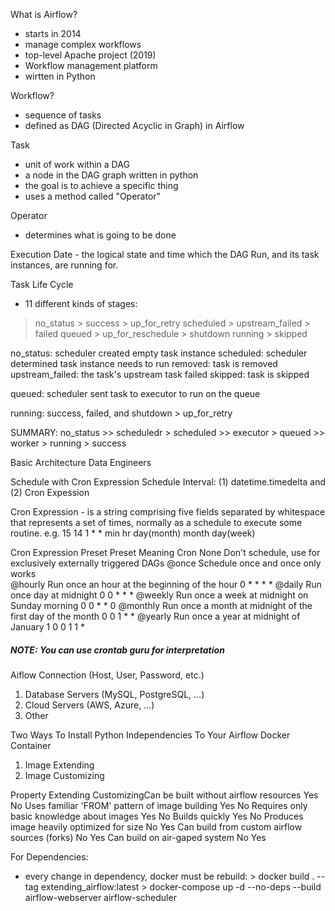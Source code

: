 What is Airflow?
- starts in 2014
- manage complex workflows
- top-level Apache project (2019)
- Workflow management platform
- wirtten in Python

Workflow?
- sequence of tasks
- defined as DAG (Directed Acyclic in Graph) in Airflow

Task 
- unit of work within a DAG
- a node in the DAG graph written in python
- the goal is to achieve a specific thing
- uses a method called "Operator"

Operator
- determines what is going to be done

Execution Date - the logical state and time which the DAG Run, and its task instances, are running for.

Task Life Cycle
- 11 different kinds of stages:
> no_status         > success               > up_for_retry
> scheduled         > upstream_failed       > failed
> queued            > up_for_reschedule     > shutdown
> running           > skipped

no_status: scheduler created empty task instance
scheduled: scheduler determined task instance needs to run
removed: task is removed
upstream_failed: the task's upstream task failed
skipped: task is skipped

queued: scheduler sent task to executor to run on the queue

running: 
success, failed, and shutdown > up_for_retry

SUMMARY: 
no_status >> scheduledr > scheduled >> executor > queued >> worker > running > success

Basic Architecture
Data Engineers

Schedule with Cron Expression
Schedule Interval: (1) datetime.timedelta and (2) Cron Expession

Cron Expression - is a string comprising five fields separated by whitespace that represents a set of times, normally as a schedule to execute some routine.
e.g.    15 14 1 * *
        min hr day(month) month day(week)

Cron Expression Preset
Preset      Meaning                                                             Cron
None        Don't schedule, use for exclusively externally triggered DAGs
@once       Schedule once and once only works                               
@hourly     Run once an hour at the beginning of the hour                       0 * * * *
@daily      Run once day at midnight                                            0 0 * * *
@weekly     Run once a week at midnight on Sunday morning                       0 0 * * 0
@monthly    Run once a month at midnight of the first day of the month          0 0 1 * *
@yearly     Run once a year at midnight of January 1                            0 0 1 1 *
##### NOTE: You can use crontab guru for interpretation


Aiflow Connection (Host, User, Password, etc.)
1. Database Servers (MySQL, PostgreSQL, ...)
2. Cloud Servers (AWS, Azure, ...)
3. Other


Two Ways To Install Python Independencies To Your Airflow Docker Container
1. Image Extending
2. Image Customizing

Property                                                Extending       CustomizingCan be built without airflow resources                  Yes             No
Uses familiar 'FROM' pattern of image building          Yes             No
Requires only basic knowledge about images              Yes             No
Builds quickly                                          Yes             No
Produces image heavily optimized for size               No              Yes
Can build from custom airflow sources (forks)           No              Yes
Can build on air-gaped system                           No              Yes


For Dependencies:
- every change in dependency, docker must be rebuild: 
        > docker build . --tag extending_airflow:latest
        > docker-compose up -d --no-deps --build airflow-webserver airflow-scheduler